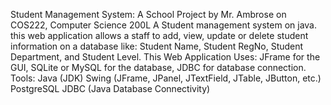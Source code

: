 Student Management System: 
A School Project by Mr. Ambrose on COS222, Computer Science 200L
A Student management system on java.
this web application allows a staff to add, view, update or delete student information on a database like:
Student Name,
Student RegNo,
Student Department, and 
Student Level.
This Web Application Uses:
JFrame for the GUI,
SQLite or MySQL for the database,
JDBC for database connection.
Tools:
Java (JDK)
Swing (JFrame, JPanel, JTextField, JTable, JButton, etc.)
PostgreSQL
JDBC (Java Database Connectivity)
